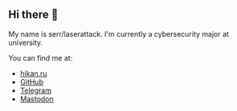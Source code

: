 ## Hi there 👋

My name is serr/laserattack. I'm currently a cybersecurity major at university.

You can find me at:

- [hikan.ru](https://hikan.ru/)
- [GitHub](https://github.com/laserattack)
- [Telegram](https://t.me/semaphoreslover)
- [Mastodon](https://mastodon.ml/@serr)
